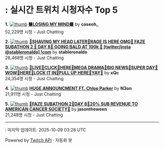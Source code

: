 # : 실시간 트위치 시청자수 Top 5

**1.** [![thumb](https://static-cdn.jtvnw.net/previews-ttv/live_user_caseoh_-320x180.jpg)](https://twitch.tv/caseoh_)
**[🟨LOSING MY MIND🟨](https://twitch.tv/caseoh_)** by **caseoh_**<br>52,229명 시청  - Just Chatting

**2.** [![thumb](https://static-cdn.jtvnw.net/previews-ttv/live_user_stableronaldo-320x180.jpg)](https://twitch.tv/stableronaldo)
**[🎃SHAVING MY HEAD LATER🎃RAGE IS HERE OMG🎃 FAZE SUBATHON 2 🎃 DAY 8🎃 GOING BALD AT 100k 🎃 [twitter/insta @stableronaldo] !com](https://twitch.tv/stableronaldo)** by **stableronaldo**<br>28,468명 시청  - Just Chatting

**3.** [![thumb](https://static-cdn.jtvnw.net/previews-ttv/live_user_xqc-320x180.jpg)](https://twitch.tv/xQc)
**[👊LIVE👊CLICK👊HERE👊MEGA DRAMA👊BIG NEWS👊SUPER DAY👊WOW👊HERE👊LOCK IT IN👊PULL UP HERE👊YAY👊](https://twitch.tv/xQc)** by **xQc**<br>24,354명 시청  - Just Chatting

**4.** [![thumb](https://static-cdn.jtvnw.net/previews-ttv/live_user_n3on-320x180.jpg)](https://twitch.tv/N3on)
**[HUGE ANNOUNCMENT FT. Chloe Parker](https://twitch.tv/N3on)** by **N3on**<br>21,911명 시청  - Just Chatting

**5.** [![thumb](https://static-cdn.jtvnw.net/previews-ttv/live_user_jasontheween-320x180.jpg)](https://twitch.tv/jasontheween)
**[🔴FAZE SUBATHON 2🔴DAY 8🔴20% SUB REVENUE TO AMERICAN CANCER SOCIETY🔴](https://twitch.tv/jasontheween)** by **jasontheween**<br>21,248명 시청  - Just Chatting


---
: 마지막 업데이트: 2025-10-09 03:28 UTC

Powered by [Twitch API](https://dev.twitch.tv/docs/api/reference) · 자동화 봇